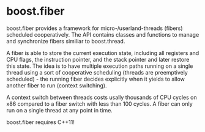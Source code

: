 boost.fiber
===========

boost.fiber provides a framework for micro-/userland-threads (fibers) scheduled cooperatively.
The API contains classes and functions to manage and synchronize fibers similiar to boost.thread.

A fiber is able to store the current execution state, including all registers and CPU flags, the
instruction pointer, and the stack pointer and later restore this state. The idea is to have multiple
execution paths running on a single thread using a sort of cooperative scheduling (threads are
preemptively scheduled) - the running fiber decides explicitly when it yields to allow another fiber to
run (context switching).

A context switch between threads costs usally thousands of CPU cycles on x86 compared to a fiber switch
with less than 100 cycles. A fiber can only run on a single thread at any point in time.

boost.fiber requires C++11!
